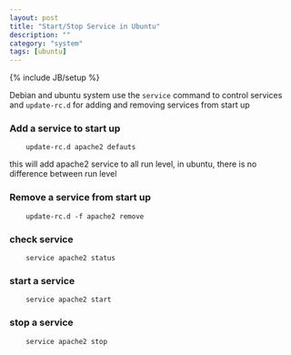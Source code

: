 ```yaml
---
layout: post
title: "Start/Stop Service in Ubuntu"
description: ""
category: "system"
tags: [ubuntu]
---
```

{% include JB/setup %}


Debian and ubuntu system use the `service` command to control services and `update-rc.d` for adding and removing services from start up


### Add a service to start up

```
	update-rc.d apache2 defauts
```

this will add apache2 service to all run level, in ubuntu, there is no difference between run level


### Remove a service from start up

```
	update-rc.d -f apache2 remove
```


### check service

```
	service apache2 status
```

### start a service

```
	service apache2 start
```

### stop a service

```
	service apache2 stop
```